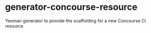 # generator-concourse-resource
Yeoman generator to provide the scaffolding for a new Concourse CI resource
